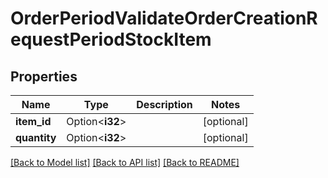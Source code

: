 # OrderPeriodValidateOrderCreationRequestPeriodStockItem

## Properties

Name | Type | Description | Notes
------------ | ------------- | ------------- | -------------
**item_id** | Option<**i32**> |  | [optional]
**quantity** | Option<**i32**> |  | [optional]

[[Back to Model list]](../README.md#documentation-for-models) [[Back to API list]](../README.md#documentation-for-api-endpoints) [[Back to README]](../README.md)


